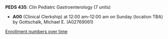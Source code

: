**PEDS 435**: Clin Pediatrc Gastroenterology (7 units)

- **A00** (Clinical Clerkship) at 12:00 am–12:00 am on Sunday (location TBA) by Gottschalk, Michael E. (A02769061)

[Enrollment numbers over time](./PEDS435.tsv)
